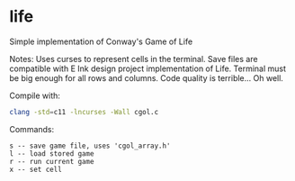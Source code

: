 # life
Simple implementation of Conway's Game of Life

Notes:
	Uses curses to represent cells in the terminal.
	Save files are compatible with E Ink design project implementation of Life.
	Terminal must be big enough for all rows and columns.
	Code quality is terrible... Oh well.

Compile with:
```bash
clang -std=c11 -lncurses -Wall cgol.c
```

Commands:
```text
s -- save game file, uses 'cgol_array.h'
l -- load stored game
r -- run current game
x -- set cell
```
